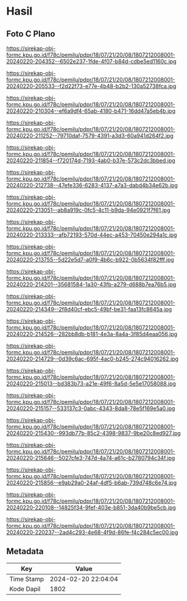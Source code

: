 # Hasil

## Foto C Plano

https://sirekap-obj-formc.kpu.go.id/f78c/pemilu/pdpr/18/07/21/20/08/1807212008001-20240220-204352--6502e237-1fde-4f07-b84d-cdbe5ed1160c.jpg

https://sirekap-obj-formc.kpu.go.id/f78c/pemilu/pdpr/18/07/21/20/08/1807212008001-20240220-205533--f2d22f73-e77e-4b48-b2b2-130a52738fca.jpg

https://sirekap-obj-formc.kpu.go.id/f78c/pemilu/pdpr/18/07/21/20/08/1807212008001-20240220-210304--ef6a9df4-65ab-4180-b471-16dd47a5eb4b.jpg

https://sirekap-obj-formc.kpu.go.id/f78c/pemilu/pdpr/18/07/21/20/08/1807212008001-20240220-211252--79710daf-7579-4391-a3d3-60a941d264f2.jpg

https://sirekap-obj-formc.kpu.go.id/f78c/pemilu/pdpr/18/07/21/20/08/1807212008001-20240220-211854--f720174d-7193-4ab0-b37e-573c2dc3bbed.jpg

https://sirekap-obj-formc.kpu.go.id/f78c/pemilu/pdpr/18/07/21/20/08/1807212008001-20240220-212738--47efe336-6283-4137-a7a3-dabd4b34e62b.jpg

https://sirekap-obj-formc.kpu.go.id/f78c/pemilu/pdpr/18/07/21/20/08/1807212008001-20240220-213051--ab8a919c-0fc5-4c11-b9da-94e0921f7f61.jpg

https://sirekap-obj-formc.kpu.go.id/f78c/pemilu/pdpr/18/07/21/20/08/1807212008001-20240220-213333--afb72193-570d-44ec-a453-70450e294a1c.jpg

https://sirekap-obj-formc.kpu.go.id/f78c/pemilu/pdpr/18/07/21/20/08/1807212008001-20240220-213755--5d22e5d7-a0f9-4b6c-b922-0b5634f82fff.jpg

https://sirekap-obj-formc.kpu.go.id/f78c/pemilu/pdpr/18/07/21/20/08/1807212008001-20240220-214201--35681584-1a30-43fb-a279-d688b7ea76b5.jpg

https://sirekap-obj-formc.kpu.go.id/f78c/pemilu/pdpr/18/07/21/20/08/1807212008001-20240220-214349--2f8d40cf-ebc5-49bf-be31-faa13fc8645a.jpg

https://sirekap-obj-formc.kpu.go.id/f78c/pemilu/pdpr/18/07/21/20/08/1807212008001-20240220-214526--282bb8db-b181-4e3a-8a4a-3f85d4eaa056.jpg

https://sirekap-obj-formc.kpu.go.id/f78c/pemilu/pdpr/18/07/21/20/08/1807212008001-20240220-214729--0d39c6ac-695f-4ac0-b245-274c94016262.jpg

https://sirekap-obj-formc.kpu.go.id/f78c/pemilu/pdpr/18/07/21/20/08/1807212008001-20240220-215013--bd383b73-a21e-49f6-8a5d-5e5e17058088.jpg

https://sirekap-obj-formc.kpu.go.id/f78c/pemilu/pdpr/18/07/21/20/08/1807212008001-20240220-215157--533137c3-0abc-4343-8da8-78e5f169e5a0.jpg

https://sirekap-obj-formc.kpu.go.id/f78c/pemilu/pdpr/18/07/21/20/08/1807212008001-20240220-215430--993db77b-85c2-4398-9837-9be20c8ed927.jpg

https://sirekap-obj-formc.kpu.go.id/f78c/pemilu/pdpr/18/07/21/20/08/1807212008001-20240220-215646--5027cfe3-747d-4a74-a61c-b2780794c34f.jpg

https://sirekap-obj-formc.kpu.go.id/f78c/pemilu/pdpr/18/07/21/20/08/1807212008001-20240220-215856--e9ab29a0-24af-4df5-b6ab-739d748c6e74.jpg

https://sirekap-obj-formc.kpu.go.id/f78c/pemilu/pdpr/18/07/21/20/08/1807212008001-20240220-220108--14825f34-9fef-403e-b851-3da40b9be5cb.jpg

https://sirekap-obj-formc.kpu.go.id/f78c/pemilu/pdpr/18/07/21/20/08/1807212008001-20240220-220237--2ad4c293-4e68-4f9d-86fe-f4c284c5ec00.jpg


## Metadata

| Key        | Value               |
| ---------- | ------------------- |
| Time Stamp | 2024-02-20 22:04:04 |
| Kode Dapil | 1802                |



